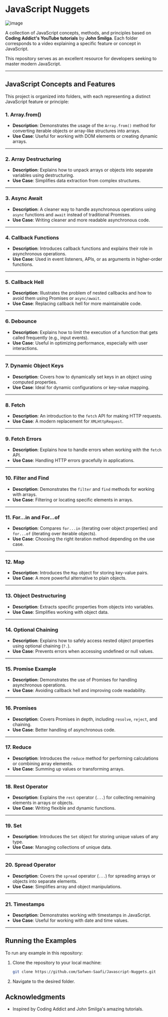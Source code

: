# **JavaScript Nuggets**


![image](https://github.com/user-attachments/assets/47da1b02-b49c-432c-82e7-8da7a1f73f21)

A collection of JavaScript concepts, methods, and principles based on **Coding Addict's YouTube tutorials** by **John Smilga**. Each folder corresponds to a video explaining a specific feature or concept in JavaScript.

This repository serves as an excellent resource for developers seeking to master modern JavaScript.

---

## **JavaScript Concepts and Features**

This project is organized into folders, with each representing a distinct JavaScript feature or principle:

### **1. Array.from()**
- **Description**: Demonstrates the usage of the `Array.from()` method for converting iterable objects or array-like structures into arrays.
- **Use Case**: Useful for working with DOM elements or creating dynamic arrays.

---

### **2. Array Destructuring**
- **Description**: Explains how to unpack arrays or objects into separate variables using destructuring.
- **Use Case**: Simplifies data extraction from complex structures.

---

### **3. Async Await**
- **Description**: A cleaner way to handle asynchronous operations using `async` functions and `await` instead of traditional Promises.
- **Use Case**: Writing cleaner and more readable asynchronous code.

---

### **4. Callback Functions**
- **Description**: Introduces callback functions and explains their role in asynchronous operations.
- **Use Case**: Used in event listeners, APIs, or as arguments in higher-order functions.

---

### **5. Callback Hell**
- **Description**: Illustrates the problem of nested callbacks and how to avoid them using Promises or `async/await`.
- **Use Case**: Replacing callback hell for more maintainable code.

---

### **6. Debounce**
- **Description**: Explains how to limit the execution of a function that gets called frequently (e.g., input events).
- **Use Case**: Useful in optimizing performance, especially with user interactions.

---

### **7. Dynamic Object Keys**
- **Description**: Covers how to dynamically set keys in an object using computed properties.
- **Use Case**: Ideal for dynamic configurations or key-value mapping.

---

### **8. Fetch**
- **Description**: An introduction to the `fetch` API for making HTTP requests.
- **Use Case**: A modern replacement for `XMLHttpRequest`.

---

### **9. Fetch Errors**
- **Description**: Explains how to handle errors when working with the `fetch` API.
- **Use Case**: Handling HTTP errors gracefully in applications.

---

### **10. Filter and Find**
- **Description**: Demonstrates the `filter` and `find` methods for working with arrays.
- **Use Case**: Filtering or locating specific elements in arrays.

---

### **11. For...in and For...of**
- **Description**: Compares `for...in` (iterating over object properties) and `for...of` (iterating over iterable objects).
- **Use Case**: Choosing the right iteration method depending on the use case.

---

### **12. Map**
- **Description**: Introduces the `Map` object for storing key-value pairs.
- **Use Case**: A more powerful alternative to plain objects.

---

### **13. Object Destructuring**
- **Description**: Extracts specific properties from objects into variables.
- **Use Case**: Simplifies working with object data.

---

### **14. Optional Chaining**
- **Description**: Explains how to safely access nested object properties using optional chaining (`?.`).
- **Use Case**: Prevents errors when accessing undefined or null values.

---

### **15. Promise Example**
- **Description**: Demonstrates the use of Promises for handling asynchronous operations.
- **Use Case**: Avoiding callback hell and improving code readability.

---

### **16. Promises**
- **Description**: Covers Promises in depth, including `resolve`, `reject`, and chaining.
- **Use Case**: Better handling of asynchronous code.

---

### **17. Reduce**
- **Description**: Introduces the `reduce` method for performing calculations or combining array elements.
- **Use Case**: Summing up values or transforming arrays.

---

### **18. Rest Operator**
- **Description**: Explains the `rest` operator (`...`) for collecting remaining elements in arrays or objects.
- **Use Case**: Writing flexible and dynamic functions.

---

### **19. Set**
- **Description**: Introduces the `Set` object for storing unique values of any type.
- **Use Case**: Managing collections of unique data.

---

### **20. Spread Operator**
- **Description**: Covers the `spread` operator (`...`) for spreading arrays or objects into separate elements.
- **Use Case**: Simplifies array and object manipulations.

---

### **21. Timestamps**
- **Description**: Demonstrates working with timestamps in JavaScript.
- **Use Case**: Useful for working with date and time values.

---

## **Running the Examples**

To run any example in this repository:

1. Clone the repository to your local machine:
   ```bash
   git clone https://github.com/Safwen-Saafi/Javascript-Nuggets.git


2. Navigate to the desired folder.



## **Acknowledgments**
- Inspired by Coding Addict and John Smilga's amazing tutorials.

